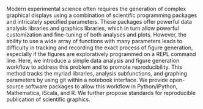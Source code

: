 Modern experimental science often requires the generation of complex graphical displays using a combination of scientific programming packages and intricately specified parameters. These packages offer powerful data analysis libraries and graphics libraries, which in turn allow powerful customization and fine-tuning of both analyses and plots. However, the ability to use a wide array of functions with many parameters leads to difficulty in tracking and recording the exact process of figure generation, especially if the figures are exploratively programmed on a REPL command line. Here, we introduce a simple data analysis and figure generation workflow to address this problem and to promote reproducibility. This method tracks the myriad libraries, analysis subfunctions, and graphing parameters by using git within a notebook interface. We provide open-source software packages to allow this workflow in Python/iPython, Mathematica, iScala, and R. We further propose standards for reproducible publication of scientific graphics.